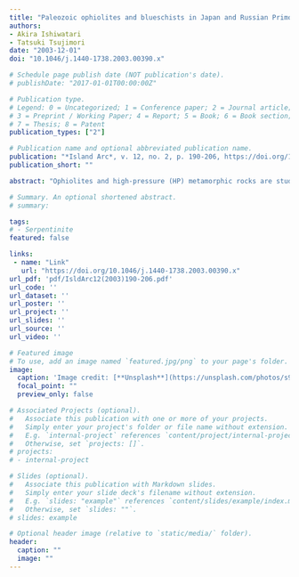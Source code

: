 ```yaml
---
title: "Paleozoic ophiolites and blueschists in Japan and Russian Primorye in the tectonic framework of East Asia: A synthesis"
authors:
- Akira Ishiwatari
- Tatsuki Tsujimori
date: "2003-12-01"
doi: "10.1046/j.1440-1738.2003.00390.x"

# Schedule page publish date (NOT publication's date).
# publishDate: "2017-01-01T00:00:00Z"

# Publication type.
# Legend: 0 = Uncategorized; 1 = Conference paper; 2 = Journal article;
# 3 = Preprint / Working Paper; 4 = Report; 5 = Book; 6 = Book section;
# 7 = Thesis; 8 = Patent
publication_types: ["2"]

# Publication name and optional abbreviated publication name.
publication: "*Island Arc*, v. 12, no. 2, p. 190-206, https://doi.org/10.1046/j.1440-1738.2003.00390.x"
publication_short: ""

abstract: "Ophiolites and high‐pressure (HP) metamorphic rocks are studied to test continuation of Paleozoic and early Mesozoic geological units from Japan to Primorye over the Japan Sea. The early Paleozoic ophiolites are present on both sides, and the late Paleozoic ophiolite of south‐western Japan may also have its counterpart in Primorye. The Shaiginskiy HP schist and the associated Avdakimov gneiss in Primorye, both tectonically underlying the early Paleozoic ophiolitic complex, yield a 250‐Ma phengite and hornblende K–Ar age, which is intermediate between those of the Renge (280–330 Ma) and Suo (170–220 Ma) blueschists in south‐western Japan. This age also coincides with that of the coesite‐bearing eclogites in the Sulu–Dabie suture in China and several medium‐pressure metamorphic rocks in East Asia. On the basis of these results and other geological data, the authors propose the ‘Yaeyama promontory’ model for an eastward extension of the Sulu–Dabie suture. The collision suture warps southward into the Yellow Sea and detours around Korea, turns to the north at Ishigaki Island in the Yaeyama Archipelago of Ryukyu, where it changes into a subduction zone and further continues toward south‐western Japan and Primorye. Most ophiolites from this area represent crust–mantle fragments of an island arc–back‐arc basin system, and the repeated formation of ophiolite–blueschist associations may be due to the repetition of the Mariana‐type non‐accreting subduction and Nankai‐type accreting subduction."

# Summary. An optional shortened abstract.
# summary: 

tags: 
# - Serpentinite
featured: false

links:
 - name: "Link"
   url: "https://doi.org/10.1046/j.1440-1738.2003.00390.x"
url_pdf: 'pdf/IsldArc12(2003)190-206.pdf'
url_code: ''
url_dataset: ''
url_poster: ''
url_project: ''
url_slides: ''
url_source: ''
url_video: ''

# Featured image
# To use, add an image named `featured.jpg/png` to your page's folder. 
image: 
  caption: 'Image credit: [**Unsplash**](https://unsplash.com/photos/s9CC2SKySJM)'
  focal_point: ""
  preview_only: false

# Associated Projects (optional).
#   Associate this publication with one or more of your projects.
#   Simply enter your project's folder or file name without extension.
#   E.g. `internal-project` references `content/project/internal-project/index.md`.
#   Otherwise, set `projects: []`.
# projects:
# - internal-project

# Slides (optional).
#   Associate this publication with Markdown slides.
#   Simply enter your slide deck's filename without extension.
#   E.g. `slides: "example"` references `content/slides/example/index.md`.
#   Otherwise, set `slides: ""`.
# slides: example

# Optional header image (relative to `static/media/` folder).
header:
  caption: ""
  image: ""
---
```

